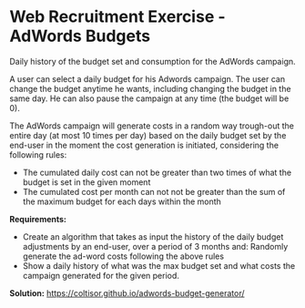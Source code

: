 
# Web Recruitment Exercise - AdWords Budgets

Daily history of the budget set and consumption for the AdWords campaign.

A user can select a daily budget for his Adwords campaign. The user can change the budget anytime he wants, including changing the
budget in the same day. He can also pause the campaign at any time (the budget will be 0).

The AdWords campaign will generate costs in a random way trough-out the entire day (at most 10 times per day) based on the daily budget
set by the end-user in the moment the cost generation is initiated, considering the following rules:

- The cumulated daily cost can not be greater than two times of what the budget is set in the given moment
- The cumulated cost per month can not not be greater than the sum of the maximum budget for each days within the month

**Requirements:**

- Create an algorithm that takes as input the history of the daily budget adjustments by an end-user, over a period of 3 months and:
Randomly generate the ad-word costs following the above rules
- Show a daily history of what was the max budget set and what costs the campaign generated for the given period.

**Solution:** https://coltisor.github.io/adwords-budget-generator/
